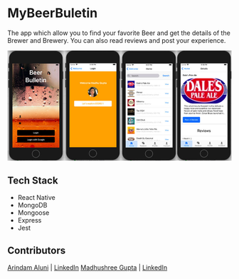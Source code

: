# MyBeerBuletin

The app which allow you to find your favorite Beer and get the details of the Brewer and Brewery. You can also read reviews and post your experience.

<img src="./client/assets/beerBuletin.jpg" />

## Tech Stack

- React Native
- MongoDB
- Mongoose
- Express
- Jest

## Contributors

[Arindam Aluni](https://github.com/arindamaluni) | [LinkedIn](https://www.linkedin.com/in/aaluni/)
[Madhushree Gupta](https://github.com/madhushree007) | [LinkedIn](https://www.linkedin.com/in/madhushree-gupta/)
